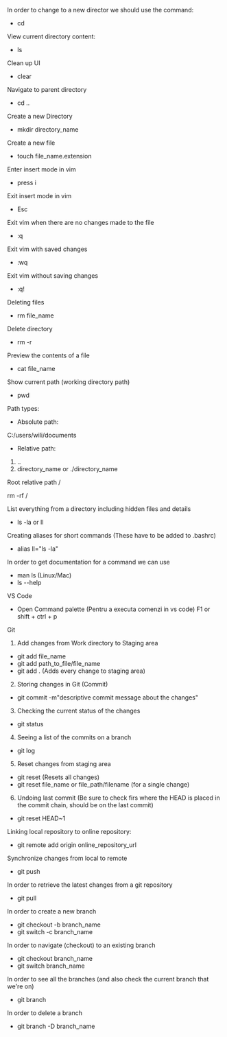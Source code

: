 
In order to change to a new director we should use the command:
- cd

View current directory content:
- ls

Clean up UI 
- clear

Navigate to parent directory
- cd ..

Create a new Directory
- mkdir directory_name

Create a new file
- touch file_name.extension

Enter insert mode in vim
- press i

Exit insert mode in vim
- Esc

Exit vim when there are no changes made to the file
- :q

Exit vim with saved changes
- :wq

Exit vim without saving changes
- :q!

Deleting files
- rm file_name

Delete directory
- rm -r

Preview the contents of a file
- cat file_name

Show current path (working directory path)
- pwd

Path types:

- Absolute path:

 C:/users/wili/documents

- Relative path:

1. ..
2. directory_name or ./directory_name

Root relative path /

rm -rf /

List everything from a directory including hidden files and details
- ls -la or ll

Creating aliases for short commands (These have to be added to .bashrc)
- alias ll="ls -la"

In order to get documentation for a command we can use

- man ls (Linux/Mac)
- ls --help

VS Code

- Open Command palette (Pentru a executa comenzi in vs code) F1 or shift + ctrl + p

Git

1. Add changes from Work directory to Staging area
- git add file_name
- git add path_to_file/file_name
- git add . (Adds every change to staging area)

2. Storing changes in Git (Commit)
- git commit -m"descriptive commit message about the changes"

3. Checking the current status of the changes
- git status

4. Seeing a list of the commits on a branch
- git log

5. Reset changes from staging area
- git reset (Resets all changes)
- git reset file_name or file_path/filename (for a single change)

6. Undoing last commit (Be sure to check firs where the HEAD is placed in the commit chain, should be on the last commit)
- git reset HEAD~1

Linking local repository to online repository:
- git remote add origin online_repository_url

Synchronize changes from local to remote 
- git push

In order to retrieve the latest changes from a git repository
- git pull

In order to create a new branch
- git checkout -b branch_name
- git switch -c branch_name

In order to navigate (checkout) to an existing branch
- git checkout branch_name
- git switch branch_name

In order to see all the branches (and also check the current branch that we're on)
- git branch

In order to delete a branch
- git branch -D branch_name
